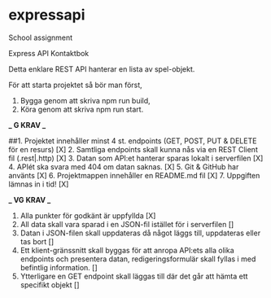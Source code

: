 # expressapi

School assignment

Express API Kontaktbok

Detta enklare REST API hanterar en lista av spel-objekt.

För att starta projektet så bör man först,

1. Bygga genom att skriva npm run build,
2. Köra genom att skriva npm run start.

**_ G KRAV _**

##1. Projektet innehåller minst 4 st. endpoints (GET, POST, PUT & DELETE för en resurs) [X]
2. Samtliga endpoints skall kunna nås via en REST Client fil (.rest|.http) [X]
3. Datan som API:et hanterar sparas lokalt i serverfilen [X]
4. APIét ska svara med 404 om datan saknas. [X]
5. Git & GitHub har använts [X]
6. Projektmappen innehåller en README.md fil [X]
7. Uppgiften lämnas in i tid! [X]

**_ VG KRAV _**

1. Alla punkter för godkänt är uppfyllda [X]
2. All data skall vara sparad i en JSON-fil istället för i serverfilen []
3. Datan i JSON-filen skall uppdateras då något läggs till, uppdateras eller tas bort []
4. Ett klient-gränssnitt skall byggas för att anropa API:ets alla olika endpoints och
   presentera datan, redigeringsformulär skall fyllas i med befintlig information. []
5. Ytterligare en GET endpoint skall läggas till där det går att hämta ett specifikt objekt []
